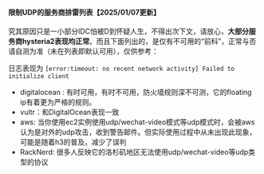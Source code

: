 #### 限制UDP的服务商排雷列表【2025/01/07更新】

究其原因只是一小部分IDC怕被D到怀疑人生，不得出次下文，请放心，**大部分服务商hysteria2表现均正常**。而且下面列出的，是仅有不可用的“前科”，正常与否请自测为准（未在列表即默认可用），仅供参考：

日志表现为 `[error:timeout: no recent network activity] Failed to initialize client`

* digitalocean : 有时可用，有时不可用，防火墙规则深不可测，它的floating ip有着更为严格的规则。
* vultr：和DigitalOcean表现一致
* aws: 当你使用ec2实例使用udp/wechat-video模式等udp模式时，会被aws认为是对外的udp攻击，收到警告邮件。但实际使用过程中从未出现此现象，可能是随着h3的普及，减少了误判
* RackNerd: 很多人反映它的洛杉矶地区无法使用udp/wechat-video等udp类型的协议
